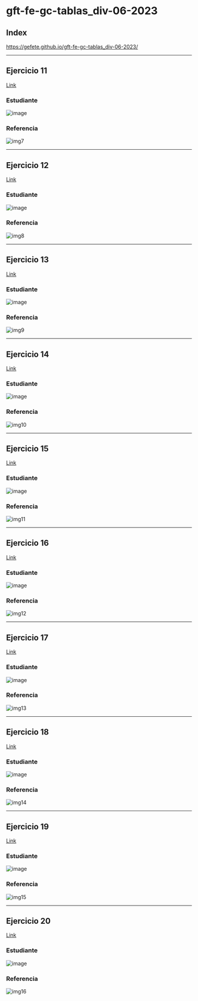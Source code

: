# gft-fe-gc-tablas_div-06-2023
## Index

https://gefete.github.io/gft-fe-gc-tablas_div-06-2023/
<hr>

## Ejercicio 11

<a href="https://gefete.github.io/gft-fe-gc-tablas_div-06-2023/deportes/donde2.html" target="_blank">Link</a>

### Estudiante
![image](https://github.com/Gefete/gft-fe-gc-tablas_div-06-2023/assets/84667512/44045a60-c305-474a-90c0-27b4ce495fca)

### Referencia

![img7](https://github.com/Gefete/gft-fe-gc-tablas_div-06-2023/assets/84667512/a98159e7-fac8-420f-919f-4398438aa62c)

<hr>

## Ejercicio 12

<a href="https://gefete.github.io/gft-fe-gc-tablas_div-06-2023/deportes/instalaciones.html" target="_blank">Link</a>

### Estudiante
![image](https://github.com/Gefete/gft-fe-gc-tablas_div-06-2023/assets/84667512/80b15611-5bfb-4256-af40-9b93aeb62409)

### Referencia

![img8](https://github.com/Gefete/gft-fe-gc-tablas_div-06-2023/assets/84667512/0ce1b2d1-5bfa-4cc9-91c7-e639abda7ea6)

<hr>


## Ejercicio 13

<a href="https://gefete.github.io/gft-fe-gc-tablas_div-06-2023/ejercicio13/ejercicio13.html" target="_blank">Link</a>

### Estudiante

![image](https://github.com/Gefete/gft-fe-gc-tablas_div-06-2023/assets/84667512/a7c01c5c-0c86-46a2-b8af-6ba82e61db1f)

### Referencia

![img9](https://github.com/Gefete/gft-fe-gc-tablas_div-06-2023/assets/84667512/fa9d3139-3ee2-404a-82ef-7f3990481178)

<hr> 

## Ejercicio 14

<a href="https://gefete.github.io/gft-fe-gc-tablas_div-06-2023/ejercicio14/ejercicio14.html" target="_blank">Link</a>

### Estudiante

![image](https://github.com/Gefete/gft-fe-gc-tablas_div-06-2023/assets/84667512/071d695b-36bf-494a-9340-bd0287f58348)

### Referencia

![img10](https://github.com/Gefete/gft-fe-gc-tablas_div-06-2023/assets/84667512/4ccd83f8-8301-4d8c-9aec-904457b648e0)

 <hr> 
 
## Ejercicio 15
 
 <a href="https://gefete.github.io/gft-fe-gc-tablas_div-06-2023/ejercicio15/ejercicio15.html" target="_blank">Link</a>
 
 ### Estudiante
 
![image](https://github.com/Gefete/gft-fe-gc-tablas_div-06-2023/assets/84667512/7728dc33-bb1a-40ef-bbc2-a00239d85182)

### Referencia

![img11](https://github.com/Gefete/gft-fe-gc-tablas_div-06-2023/assets/84667512/1923fa69-79b6-47b8-a3a8-9e95f84ca372)

 <hr>
 
## Ejercicio 16

<a href="https://gefete.github.io/gft-fe-gc-tablas_div-06-2023/ejercicio16/ejercicio16.html" target="_blank">Link</a>
 
 ### Estudiante
 
![image](https://github.com/Gefete/gft-fe-gc-tablas_div-06-2023/assets/84667512/b7be0319-1e4d-4d6a-b654-b4d64b410495)

### Referencia

![img12](https://github.com/Gefete/gft-fe-gc-tablas_div-06-2023/assets/84667512/890b03a5-259a-4a75-bef7-00b6b4be0575)

 <hr> 
 
## Ejercicio 17

 
 <a href="https://gefete.github.io/gft-fe-gc-tablas_div-06-2023/ejercicio17/ejercicio17.html" target="_blank">Link</a>
 
 ### Estudiante
 
![image](https://github.com/Gefete/gft-fe-gc-tablas_div-06-2023/assets/84667512/b82fe1c2-0cf1-4420-a2e1-3ae9f1e2470d)

### Referencia

![img13](https://github.com/Gefete/gft-fe-gc-tablas_div-06-2023/assets/84667512/e5aebf3f-2969-424e-a5bb-a8938b9cf112)


 <hr> 
 
## Ejercicio 18
 
 <a href="https://gefete.github.io/gft-fe-gc-tablas_div-06-2023/ejercicio18/ejercicio18.html" target="_blank">Link</a>
 
 ### Estudiante
 
![image](https://github.com/Gefete/gft-fe-gc-tablas_div-06-2023/assets/84667512/06f0d859-2a9f-45e5-8100-f2e1eb2d4373)

### Referencia

![img14](https://github.com/Gefete/gft-fe-gc-tablas_div-06-2023/assets/84667512/cde4adc7-e2f3-407a-9681-9a3df2c203ed)

 <hr> 
 
## Ejercicio 19
 
 <a href="https://gefete.github.io/gft-fe-gc-tablas_div-06-2023/ejercicio19/ejercicio19.html" target="_blank">Link</a>
 
 ### Estudiante
 
![image](https://github.com/Gefete/gft-fe-gc-tablas_div-06-2023/assets/84667512/646c0543-2bbd-4ddd-a0ce-4e4dfd33179e)

### Referencia

![img15](https://github.com/Gefete/gft-fe-gc-tablas_div-06-2023/assets/84667512/97555b9e-bc93-4522-9007-a2c1ed1ea40f)

 <hr> 
 
## Ejercicio 20
 
 <a href="https://gefete.github.io/gft-fe-gc-tablas_div-06-2023/ejercicio20/ejercicio20.html" target="_blank">Link</a>
 
 ### Estudiante
 
![image](https://github.com/Gefete/gft-fe-gc-tablas_div-06-2023/assets/84667512/740e991d-f58f-47f2-9457-3220e9ae0a28)

### Referencia

![img16](https://github.com/Gefete/gft-fe-gc-tablas_div-06-2023/assets/84667512/d86930ab-1d0d-4aee-878c-67c49368913b)



